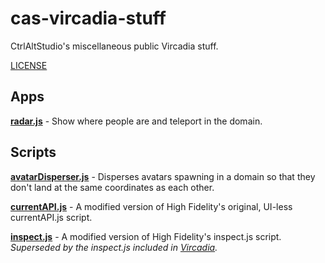 # cas-vircadia-stuff

CtrlAltStudio's miscellaneous public Vircadia stuff.

[LICENSE](./LICENSE)


## Apps

**[radar.js](apps/radar)** - Show where people are and teleport in the domain.


## Scripts

**[avatarDisperser.js](scripts/avatarDisperser)** - Disperses avatars spawning in a domain so that they don't land at the same 
coordinates as each other.

**[currentAPI.js](scripts/currentAPI)** - A modified version of High Fidelity's original, UI-less currentAPI.js script.

**[inspect.js](scripts/inspect)** - A modified version of High Fidelity's inspect.js script. 
_Superseded by the inspect.js included in [Vircadia](https://vircadia.com/)._


